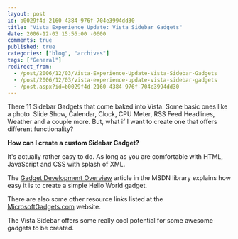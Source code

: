 ```yaml
---
layout: post
id: b0029f4d-2160-4384-976f-704e3994dd30
title: "Vista Experience Update: Vista Sidebar Gadgets"
date: 2006-12-03 15:56:00 -0600
comments: true
published: true
categories: ["blog", "archives"]
tags: ["General"]
redirect_from: 
  - /post/2006/12/03/Vista-Experience-Update-Vista-Sidebar-Gadgets
  - /post/2006/12/03/vista-experience-update-vista-sidebar-gadgets
  - /post.aspx?id=b0029f4d-2160-4384-976f-704e3994dd30
---
```

<!-- more -->
<p>There 11 Sidebar Gadgets that come baked into Vista. Some basic ones like a photo&nbsp; Slide Show, Calendar, Clock, CPU Meter, RSS Feed Headlines, Weather and a couple more.&nbsp;But, what if I want to create one that offers different functionality?</p>
<p><strong>How can I create a custom Sidebar Gadget?</strong></p>
<p>It's actually rather easy to do. As long as you are comfortable with HTML, JavaScript and CSS with splash of XML.</p>
<p>The <a href="http://msdn.microsoft.com/library/default.asp?url=/library/en-us/sidebar/sidebar/overviews/gdo.asp">Gadget Development Overview</a>&nbsp;article in the MSDN library explains how easy it is to create a simple Hello World gadget.</p>
<p>There are also some other resource links listed at the <a href="http://microsoftgadgets.com/build">MicrosoftGadgets.com</a> website.</p>
<p>The Vista Sidebar offers&nbsp;some really cool potential for some awesome gadgets to be created.</p>
